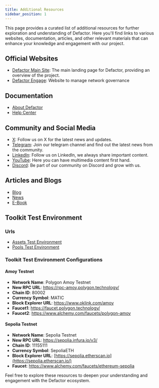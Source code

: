 ```yaml
---
title: Additional Resources
sidebar_position: 1
---
```


This page provides a curated list of additional resources for further exploration and understanding of Defactor. Here you'll find links to various websites, documentation, articles, and other relevant materials that can enhance your knowledge and engagement with our project.

## Official Websites

- [Defactor Main Site](https://www.defactor.com): The main landing page for Defactor, providing an overview of the project.
- [Defactor Engage](https://engage.defactor.com/dashboard): Website to manage network governance

## Documentation

- [About Defactor](https://support.defactor.com/en/articles/8095098-get-to-know-defactor)
- [Help Center](https://support.defactor.com/en/)


## Community and Social Media

- [X](https://twitter.com/defactor_): Follow us on X for the latest news and updates.
- [Telegram](https://t.me/defactor_official): Join our telegram channel and find out the latest news from the community.
- [LinkedIn](https://www.linkedin.com/company/defactordao/): Follow us on LinkedIn, we always share important content.
- [YouTube](https://www.youtube.com/@defactor_): Here you can have multimedia content first hand.
- [Discord](https://discord.com/invite/S2SCMTPMUt): Be part of our community on Discord and grow with us.

## Articles and Blogs

- [Blog](https://www.defactor.com/blog)
- [News](https://www.cryptopolitan.com/huawei-introduces-defactor-to-the-world/)
- [E-Book](https://www.defactor.com/resources/lending-pools-unpacked)

## Toolkit Test Environment
### Urls
- [Assets Test Environment](https://assets.defactor.dev/)
- [Pools Test Environment](https://assets.defactor.dev/)

### Toolkit Test Environment Configurations
#### Amoy Testnet
- **Network Name**: Polygon Amoy Testnet
- **New RPC URL**: https://rpc-amoy.polygon.technology/
- **Chain ID**: 80002
- **Currency Symbol**: MATIC
- **Block Explorer URL**: https://www.oklink.com/amoy‍
- **Faucet1**: https://faucet.polygon.technology/
- **Faucet2**: https://www.alchemy.com/faucets/polygon-amoy

#### Sepolia Testnet
- **Network Name**: Sepolia Testnet
- **New RPC URL**: https://sepolia.infura.io/v3/
- **Chain ID**: 11155111
- **Currency Symbol**: SepoliaETH
- **Block Explorer URL**: [https://sepolia.etherscan.io](https://sepolia.etherscan.io/)
- **Faucet**: https://www.alchemy.com/faucets/ethereum-sepolia

Feel free to explore these resources to deepen your understanding and engagement with the Defactor ecosystem.
